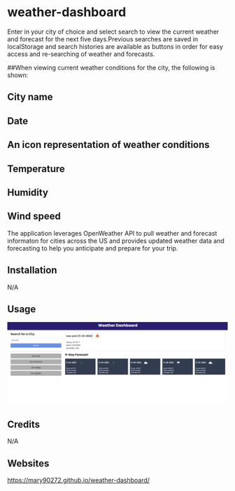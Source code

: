 # weather-dashboard
Enter in your city of choice and select search to view the current weather and forecast for the next five days.Previous searches are saved in localStorage and search histories are available as buttons in order for easy access and re-searching of weather and forecasts.

##When viewing current weather conditions for the city, the following is shown:

## City name
## Date
## An icon representation of weather conditions
## Temperature
## Humidity
## Wind speed
The application leverages OpenWeather API to pull weather and forecast informaton for cities across the US and provides updated weather data and forecasting to help you anticipate and prepare for your trip.
## Installation
N/A

## Usage
![alt text](assets/images/Screenshot.png)

## Credits
N/A
## Websites 
https://mary90272.github.io/weather-dashboard/

